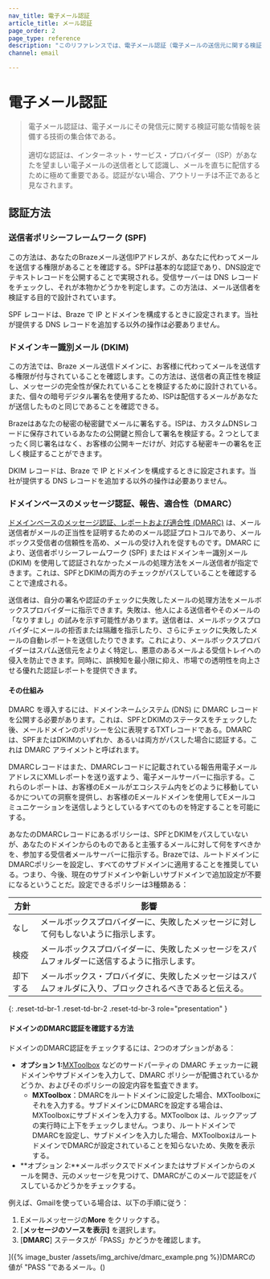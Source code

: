 ```yaml
---
nav_title: 電子メール認証
article_title: メール認証
page_order: 2
page_type: reference
description: "このリファレンスでは、電子メール認証（電子メールの送信元に関する検証可能な情報を電子メールに付与することを目的とした技術のコレクション）について説明する。"
channel: email

---
```


# 電子メール認証

> 電子メール認証は、電子メールにその発信元に関する検証可能な情報を装備する技術の集合体である。<br><br>適切な認証は、インターネット・サービス・プロバイダー（ISP）があなたを望ましい電子メールの送信者として認識し、メールを直ちに配信するために極めて重要である。認証がない場合、アウトリーチは不正であると見なされます。 

## 認証方法

### 送信者ポリシーフレームワーク (SPF)

この方法は、あなたのBrazeメール送信IPアドレスが、あなたに代わってメールを送信する権限があることを確認する。SPFは基本的な認証であり、DNS設定でテキストレコードを公開することで実現される。受信サーバーは DNS レコードをチェックし、それが本物かどうかを判定します。この方法は、メール送信者を検証する目的で設計されています。

SPF レコードは、Braze で IP とドメインを構成するときに設定されます。当社が提供する DNS レコードを追加する以外の操作は必要ありません。

### ドメインキー識別メール (DKIM)

この方法では、Braze メール送信ドメインに、お客様に代わってメールを送信する権限が付与されていることを確認します。この方法は、送信者の真正性を検証し、メッセージの完全性が保たれていることを検証するために設計されている。また、個々の暗号デジタル署名を使用するため、ISPは配信するメールがあなたが送信したものと同じであることを確認できる。

Brazeはあなたの秘密の秘密鍵でメールに署名する。ISPは、カスタムDNSレコードに保存されているあなたの公開鍵と照合して署名を検証する。2 つとしてまったく同じ署名はなく、お客様の公開キーだけが、対応する秘密キーの署名を正しく検証することができます。

DKIM レコードは、Braze で IP とドメインを構成するときに設定されます。当社が提供する DNS レコードを追加する以外の操作は必要ありません。

### ドメインベースのメッセージ認証、報告、適合性（DMARC）

[ドメインベースのメッセージ認証、レポートおよび適合性 (DMARC)](https://dmarc.org/) は、メール送信者がメールの正当性を証明するためのメール認証プロトコルであり、メールボックス受信者の信頼性を高め、メールの受け入れを促すものです。DMARC により、送信者ポリシーフレームワーク (SPF) またはドメインキー識別メール (DKIM) を使用して認証されなかったメールの処理方法をメール送信者が指定できます。これは、SPFとDKIMの両方のチェックがパスしていることを確認することで達成される。 

送信者は、自分の署名や認証のチェックに失敗したメールの処理方法をメールボックスプロバイダーに指示できます。失敗は、他人による送信者やそのメールの「なりすまし」の試みを示す可能性があります。送信者は、メールボックスプロバイダｰにメールの拒否または隔離を指示したり、さらにチェックに失敗したメールの自動レポートを送信したりできます。これにより、メールボックスプロバイダーはスパム送信元をよりよく特定し、悪意のあるメールよる受信トレイへの侵入を防止できます。同時に、誤検知を最小限に抑え、市場での透明性を向上させる優れた認証レポートを提供できます。

#### その仕組み

DMARC を導入するには、ドメインネームシステム (DNS) に DMARC レコードを公開する必要があります。これは、SPFとDKIMのステータスをチェックした後、メールドメインのポリシーを公に表現するTXTレコードである。DMARCは、SPFまたはDKIMのいずれか、あるいは両方がパスした場合に認証する。これは DMARC アライメントと呼ばれます。

DMARCレコードはまた、DMARCレコードに記載されている報告用電子メールアドレスにXMLレポートを送り返すよう、電子メールサーバーに指示する。これらのレポートは、お客様のEメールがエコシステム内をどのように移動しているかについての洞察を提供し、お客様のEメールドメインを使用してEメールコミュニケーションを送信しようとしているすべてのものを特定することを可能にする。

あなたのDMARCレコードにあるポリシーは、SPFとDKIMをパスしていないが、あなたのドメインからのものであると主張するメールに対して何をすべきかを、参加する受信者メールサーバーに指示する。Brazeでは、ルートドメインにDMARCポリシーを設定し、すべてのサブドメインに適用することを推奨している。つまり、今後、現在のサブドメインや新しいサブドメインで追加設定が不要になるということだ。設定できるポリシーは3種類ある：

| 方針 | 影響 |
| --- | --- |
| なし | メールボックスプロバイダーに、失敗したメッセージに対して何もしないように指示します。 |
| 検疫 | メールボックスプロバイダーに、失敗したメッセージをスパムフォルダーに送信するように指示します。 |
| 却下する | メールボックス・プロバイダに、失敗したメッセージはスパムフォルダに入り、ブロックされるべきであると伝える。 |
{: .reset-td-br-1 .reset-td-br-2 .reset-td-br-3 role="presentation" }

#### ドメインのDMARC認証を確認する方法

ドメインのDMARC認証をチェックするには、2つのオプションがある：

- **オプション 1:**[MXToolbox](https://mxtoolbox.com/dmarc.aspx) などのサードパーティの DMARC チェッカーに親ドメインやサブドメインを入力して、DMARC ポリシーが配備されているかどうか、およびそのポリシーの設定内容を監査できます。
    - **MXToolbox**：DMARCをルートドメインに設定した場合、MXToolboxにそれを入力する。サブドメインにDMARCを設定する場合は、MXToolboxにサブドメインを入力する。MXToolbox は、ルックアップの実行時に上下をチェックしません。つまり、ルートドメインでDMARCを設定し、サブドメインを入力した場合、MXToolboxはルートドメインでDMARCが設定されていることを知らないため、失敗を表示する。
- **オプション 2:**メールボックスでドメインまたはサブドメインからのメールを開き、元のメッセージを見つけて、DMARCがこのメールで認証をパスしているかどうかをチェックする。

例えば、Gmailを使っている場合は、以下の手順に従う：

1. Eメールメッセージの**More** <i class="fa-solid fa-ellipsis"></i> をクリックする。
2. [**メッセージのソースを表示]** を選択します。
3. [**DMARC**] ステータスが「PASS」かどうかを確認します。

]({% image_buster /assets/img_archive/dmarc_example.png %})DMARCの値が "PASS "であるメール。()

